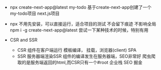 - npx create-next-app@latest my-todo
   基于create-next-app创建了一个my-todo项目 next.js项目
- npx 
   不用先安装，可以直接运行，适合项目的测试
   不会留下痕迹 不影响全局
   npm i -g create-next-app@latest
   尝试一下某种技术的时候，特别有用

- CSR and SSR
   - CSR 组件在客户端运行 模板编译， 挂载，浏览器(client) SPA
   - SSR 服务器端渲染SSR 组件的编译发生在服务器端，SEO非常好
     爬虫爬取的是服务端返回的html,而CSR只有一个#root
     企业栈 SEO 掘金